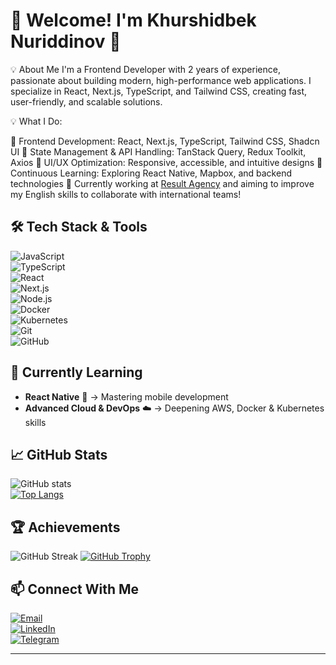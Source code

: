 # 🚀 Welcome! I'm Khurshidbek Nuriddinov 👋  

💡 About Me
I'm a Frontend Developer with 2 years of experience, passionate about building modern, high-performance web applications. I specialize in React, Next.js, TypeScript, and Tailwind CSS, creating fast, user-friendly, and scalable solutions.

💡 What I Do:

🔹 Frontend Development: React, Next.js, TypeScript, Tailwind CSS, Shadcn UI
🔹 State Management & API Handling: TanStack Query, Redux Toolkit, Axios
🔹 UI/UX Optimization: Responsive, accessible, and intuitive designs
🔹 Continuous Learning: Exploring React Native, Mapbox, and backend technologies
🚀 Currently working at [Result Agency](https://result-me.uz/en) and aiming to improve my English skills to collaborate with international teams!

## 🛠️ Tech Stack & Tools  
![JavaScript](https://img.shields.io/badge/Code-JavaScript-informational?style=flat&logo=javascript)  
![TypeScript](https://img.shields.io/badge/Code-TypeScript-informational?style=flat&logo=typescript)  
![React](https://img.shields.io/badge/Code-React-informational?style=flat&logo=react)  
![Next.js](https://img.shields.io/badge/Code-Next.js-informational?style=flat&logo=next.js)  
![Node.js](https://img.shields.io/badge/Code-Node.js-informational?style=flat&logo=node.js)  
![Docker](https://img.shields.io/badge/DevOps-Docker-informational?style=flat&logo=docker)  
![Kubernetes](https://img.shields.io/badge/DevOps-Kubernetes-informational?style=flat&logo=kubernetes)  
![Git](https://img.shields.io/badge/Tools-Git-informational?style=flat&logo=git)  
![GitHub](https://img.shields.io/badge/Tools-GitHub-informational?style=flat&logo=github)  

## 🌱 Currently Learning  
- **React Native** 📱 → Mastering mobile development  
- **Advanced Cloud & DevOps** ☁️ → Deepening AWS, Docker & Kubernetes skills  


## 📈 GitHub Stats  
![GitHub stats](https://github-readme-stats.vercel.app/api?username=MLO-OLAGUNJU&show_icons=true&theme=radical)  
[![Top Langs](https://github-readme-stats.vercel.app/api/top-langs/?username=MLO-OLAGUNJU&layout=compact&theme=radical)](https://github.com/MLO-OLAGUNJU)  

## 🏆 Achievements  
![GitHub Streak](https://github-readme-streak-stats.herokuapp.com/?user=MLO-OLAGUNJU&theme=radical)
[![GitHub Trophy](https://github-profile-trophy.vercel.app/?username=MLO-OLAGUNJU&theme=onedark)](https://github.com/ryo-ma/github-profile-trophy)  

## 📫 Connect With Me  
[![Email](https://img.shields.io/badge/Email-D14836?style=flat&logo=gmail&logoColor=white)](mailto:khurshidbeknuriddinov@gmail.com)  
[![LinkedIn](https://img.shields.io/badge/LinkedIn-0077B5?style=flat&logo=linkedin&logoColor=white)](https://www.linkedin.com/in/khurshidbekweb/)  
[![Telegram](https://img.shields.io/badge/Telegram-26A5E4?style=flat&logo=telegram&logoColor=white)](https://t.me/NuriddinovKhurshidbek)

---
